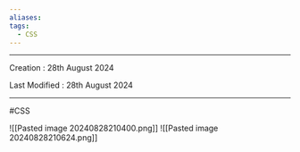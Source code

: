 ```yaml
---
aliases: 
tags:
  - CSS
---
```

---
Creation : 28th August 2024

Last Modified : 28th August 2024

---
#CSS


![[Pasted image 20240828210400.png]]
![[Pasted image 20240828210624.png]]

